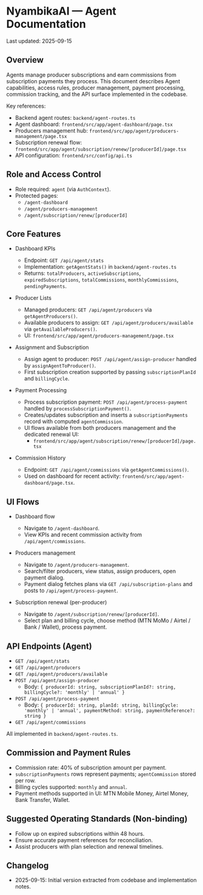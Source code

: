 # NyambikaAI — Agent Documentation

Last updated: 2025-09-15

## Overview

Agents manage producer subscriptions and earn commissions from subscription payments they process. This document describes Agent capabilities, access rules, producer management, payment processing, commission tracking, and the API surface implemented in the codebase.

Key references:

- Backend agent routes: `backend/agent-routes.ts`
- Agent dashboard: `frontend/src/app/agent-dashboard/page.tsx`
- Producers management hub: `frontend/src/app/agent/producers-management/page.tsx`
- Subscription renewal flow: `frontend/src/app/agent/subscription/renew/[producerId]/page.tsx`
- API configuration: `frontend/src/config/api.ts`

## Role and Access Control

- Role required: `agent` (via `AuthContext`).
- Protected pages:
  - `/agent-dashboard`
  - `/agent/producers-management`
  - `/agent/subscription/renew/[producerId]`

## Core Features

- Dashboard KPIs

  - Endpoint: `GET /api/agent/stats`
  - Implementation: `getAgentStats()` in `backend/agent-routes.ts`
  - Returns: `totalProducers`, `activeSubscriptions`, `expiredSubscriptions`, `totalCommissions`, `monthlyCommissions`, `pendingPayments`.

- Producer Lists

  - Managed producers: `GET /api/agent/producers` via `getAgentProducers()`.
  - Available producers to assign: `GET /api/agent/producers/available` via `getAvailableProducers()`.
  - UI: `frontend/src/app/agent/producers-management/page.tsx`

- Assignment and Subscription

  - Assign agent to producer: `POST /api/agent/assign-producer` handled by `assignAgentToProducer()`.
  - First subscription creation supported by passing `subscriptionPlanId` and `billingCycle`.

- Payment Processing

  - Process subscription payment: `POST /api/agent/process-payment` handled by `processSubscriptionPayment()`.
  - Creates/updates subscription and inserts a `subscriptionPayments` record with computed `agentCommission`.
  - UI flows available from both producers management and the dedicated renewal UI:
    - `frontend/src/app/agent/subscription/renew/[producerId]/page.tsx`

- Commission History
  - Endpoint: `GET /api/agent/commissions` via `getAgentCommissions()`.
  - Used on dashboard for recent activity: `frontend/src/app/agent-dashboard/page.tsx`.

## UI Flows

- Dashboard flow

  - Navigate to `/agent-dashboard`.
  - View KPIs and recent commission activity from `/api/agent/commissions`.

- Producers management

  - Navigate to `/agent/producers-management`.
  - Search/filter producers, view status, assign producers, open payment dialog.
  - Payment dialog fetches plans via `GET /api/subscription-plans` and posts to `/api/agent/process-payment`.

- Subscription renewal (per-producer)
  - Navigate to `/agent/subscription/renew/[producerId]`.
  - Select plan and billing cycle, choose method (MTN MoMo / Airtel / Bank / Wallet), process payment.

## API Endpoints (Agent)

- `GET /api/agent/stats`
- `GET /api/agent/producers`
- `GET /api/agent/producers/available`
- `POST /api/agent/assign-producer`
  - Body: `{ producerId: string, subscriptionPlanId?: string, billingCycle?: 'monthly' | 'annual' }`
- `POST /api/agent/process-payment`
  - Body: `{ producerId: string, planId: string, billingCycle: 'monthly' | 'annual', paymentMethod: string, paymentReference?: string }`
- `GET /api/agent/commissions`

All implemented in `backend/agent-routes.ts`.

## Commission and Payment Rules

- Commission rate: 40% of subscription amount per payment.
- `subscriptionPayments` rows represent payments; `agentCommission` stored per row.
- Billing cycles supported: `monthly` and `annual`.
- Payment methods supported in UI: MTN Mobile Money, Airtel Money, Bank Transfer, Wallet.

## Suggested Operating Standards (Non-binding)

- Follow up on expired subscriptions within 48 hours.
- Ensure accurate payment references for reconciliation.
- Assist producers with plan selection and renewal timelines.

## Changelog

- 2025-09-15: Initial version extracted from codebase and implementation notes.
